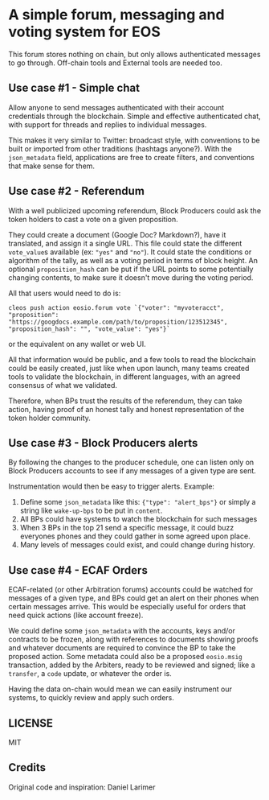 A simple forum, messaging and voting system for EOS
===================================================

This forum stores nothing on chain, but only allows authenticated
messages to go through.  Off-chain tools and External tools are needed too.

Use case #1 - Simple chat
-------------------------

Allow anyone to send messages authenticated with their account
credentials through the blockchain. Simple and effective authenticated
chat, with support for threads and replies to individual messages.

This makes it very similar to Twitter: broadcast style, with
conventions to be built or imported from other traditions (hashtags
anyone?). With the `json_metadata` field, applications are free to
create filters, and conventions that make sense for them.


Use case #2 - Referendum
------------------------

With a well publicized upcoming referendum, Block Producers could ask
the token holders to cast a vote on a given proposition.

They could create a document (Google Doc?  Markdown?), have it
translated, and assign it a single URL. This file could state the
different `vote_value`s available (ex: `"yes"` and `"no"`).  It could
state the conditions or algorithm of the tally, as well as a voting
period in terms of block height. An optional `proposition_hash` can
be put if the URL points to some potentially changing contents, to
make sure it doesn't move during the voting period.

All that users would need to do is:

```
cleos push action eosio.forum vote `{"voter": "myvoteracct", "proposition": "https://googdocs.example.com/path/to/proposition/123512345", "proposition_hash": "", "vote_value": "yes"}`
```

or the equivalent on any wallet or web UI.

All that information would be public, and a few tools to read the
blockchain could be easily created, just like when upon launch, many
teams created tools to validate the blockchain, in different
languages, with an agreed consensus of what we validated.

Therefore, when BPs trust the results of the referendum, they can take
action, having proof of an honest tally and honest representation of
the token holder community.



Use case #3 - Block Producers alerts
------------------------------------

By following the changes to the producer schedule, one can listen only
on Block Producers accounts to see if any messages of a given type are
sent.

Instrumentation would then be easy to trigger alerts. Example:

1. Define some `json_metadata` like this: `{"type": "alert_bps"}` or simply a string like `wake-up-bps` to be put in `content`.
2. All BPs could have systems to watch the blockchain for such messages
3. When 3 BPs in the top 21 send a specific message, it could buzz everyones phones and they could gather in some agreed upon place.
4. Many levels of messages could exist, and could change during history.


Use case #4 - ECAF Orders
-------------------------

ECAF-related (or other Arbitration forums) accounts could be watched
for messages of a given type, and BPs could get an alert on their
phones when certain messages arrive. This would be especially useful
for orders that need quick actions (like account freeze).

We could define some `json_metadata` with the accounts, keys and/or
contracts to be frozen, along with references to documents showing proofs
and whatever documents are required to convince the BP to take the proposed
action.  Some metadata could also be a proposed `eosio.msig`
transaction, added by the Arbiters, ready to be reviewed and signed;
like a `transfer`, a `code` update, or whatever the order is.

Having the data on-chain would mean we can easily instrument our
systems, to quickly review and apply such orders.



LICENSE
-------

MIT


Credits
-------

Original code and inspiration: Daniel Larimer
